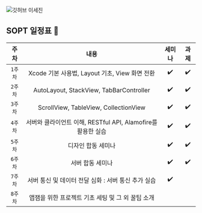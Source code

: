 ![깃허브 이세진](https://user-images.githubusercontent.com/61109660/160549915-b7aebfbf-e2bd-4298-8799-35a36fccac91.png)


## SOPT 일정표 📢
| 주차 | 내용 | 세미나 | 과제 |
|:----:|:-----:|:----:|:----:|
| `1주차` | Xcode 기본 사용법, Layout 기초, View 화면 전환 | ✔️ | ✔️ |
| `2주차` | AutoLayout, StackView, TabBarController | ✔️ | ✔️ |
| `3주차` | ScrollView, TableView, CollectionView | ✔️ | ✔️ |
| `4주차` | 서버와 클라이언트 이해, RESTful API, Alamofire를 활용한 실습 | ✔️ | ✔️ |
| `5주차` | 디자인 합동 세미나 | ✔️ | ✔️ |
| `6주차` | 서버 합동 세미나 | ✔️ | ✔️ |
| `7주차` | 서버 통신 및 데이터 전달 심화 : 서버 통신 추가 실습 | ✔️ |  |
| `8주차` | 앱잼을 위한 프로젝트 기초 세팅 및 그 외 꿀팁 소개 |  |  |
